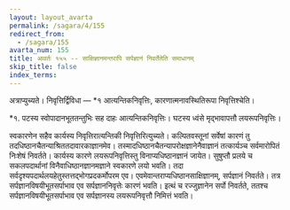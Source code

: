 ```yaml
---
layout: layout_avarta
permalink: /sagara/4/155
redirect_from:
  - /sagara/155
avarta_num: 155
title: आवर्तः १५५ -- साक्षिज्ञानमन्तरापि सर्पज्ञानं निवर्तेतेति समाधानम्
skip_title: false
index_terms: 
---
```


अत्राप्युच्यते। निवृत्तिर्द्विविधा — *१ आत्यन्तिकनिवृत्तिः, कारणात्मनावस्थितिरूपा
निवृत्तिश्चेति। 

<div class="footnote" markdown="1">
*१. पटस्य स्वोपादानभूततन्तुभिः सह दाहः आत्यन्तिकनिवृत्तिः।
घटस्य
ध्वंसे मृद्भावापत्तौ लयरूपनिवृत्तिः।
</div>

स्वकारणेन सहैव कार्यस्य निवृत्तिरात्यन्तिकी निवृत्तिरित्युच्यते।
कल्पितवस्तूनां सर्वेषां कारणं तु तदधिष्ठानचैतन्याश्रिततदावारकाज्ञानमेव।
तस्मादधिष्ठानचैतन्यापरोक्षज्ञानेनैवाज्ञानं तत्कार्यञ्च सर्वमारोपितं निःशेषं
निवर्तते। कार्यस्य कारणे लयरूपनिवृत्तिस्तु विनाप्यधिष्ठानज्ञानं जायेत। सुषुप्तौ
प्रलये च सकलपदार्थानां विनैवाधिष्ठानज्ञानमज्ञाने स्वकारणे लयो भवति।
तदा सर्वदृश्यपदार्थलयहेतुस्तत्तद्भोगप्रदकर्मोपरम एव। एवमेवान्तराप्यधिष्ठानसाक्षिज्ञानम्, सर्पज्ञानं निवर्तते। तत्र सर्पज्ञानविषयीभूतसर्पाभाव एव सर्पज्ञाननिवृत्तेः कारणं भवति। इत्थं च रज्जुज्ञानेन सर्पो निवर्तते, ततश्च
सर्पज्ञानविषयीभूतसर्पाभाव एव सर्पज्ञानस्य लयरूपनिवृत्तौ निमित्तं भवति।
